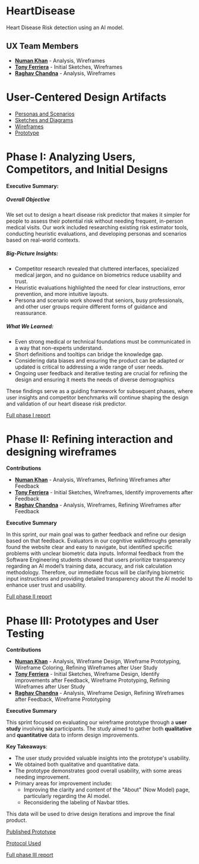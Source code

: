 # HeartDisease

Heart Disease Risk detection using an AI model.

## UX Team Members

* **[Numan Khan](https://usabilityengineering.github.io/portfolio-numan-7/)** - Analysis, Wireframes
* **[Tony Ferriera](https://usabilityengineering.github.io/portfolio-Tony-Ton3/)** - Initial Sketches, Wireframes
* **[Raghav Chandna](https://usabilityengineering.github.io/portfolio-RC-15-coder/)** - Analysis, Wireframes

# User-Centered Design Artifacts

* [Personas and Scenarios](personas/)
* [Sketches and Diagrams](sketches/)
* [Wireframes](wireframes/)
* [Prototype](#)

# Phase I: Analyzing Users, Competitors, and Initial Designs

**Executive Summary:**

##### Overall Objective 
We set out to design a heart disease risk predictor that makes it simpler for people to assess their potential risk without needing frequent, in-person medical visits. Our work included researching existing risk estimator tools, conducting heuristic evaluations, and developing personas and scenarios based on real-world contexts.

##### Big-Picture Insights:
- Competitor research revealed that cluttered interfaces, specialized medical jargon, and no guidance on biometrics reduce usability and trust.
- Heuristic evaluations highlighted the need for clear instructions, error prevention, and more intuitive layouts.
- Persona and scenario work showed that seniors, busy professionals, and other user groups require different forms of guidance and reassurance.

##### What We Learned:
- Even strong medical or technical foundations must be communicated in a way that non-experts understand.
- Short definitions and tooltips can bridge the knowledge gap.
- Considering data biases and ensuring the product can be adapted or updated is critical to addressing a wide range of user needs.
- Ongoing user feedback and iterative testing are crucial for refining the design and ensuring it meets the needs of diverse demographics

These findings serve as a guiding framework for subsequent phases, where user insights and competitor benchmarks will continue shaping the design and validation of our heart disease risk predictor.

[Full phase I report](phaseI/)

# Phase II: Refining interaction and designing wireframes

**Contributions**

* **[Numan Khan](https://usabilityengineering.github.io/portfolio-numan-7/)** - Analysis, Wireframes, Refining Wireframes after Feedback
* **[Tony Ferriera](https://usabilityengineering.github.io/portfolio-Tony-Ton3/)** - Initial Sketches, Wireframes, Identify improvements after Feedback
* **[Raghav Chandna](https://usabilityengineering.github.io/portfolio-RC-15-coder/)** - Analysis, Wireframes, Refining Wireframes after Feedback

**Executive Summary**

In this sprint, our main goal was to gather feedback and refine our design based on that feedback. Evaluators in our cognitive walkthroughs generally found the website clear and easy to navigate, but identified specific problems with unclear biometric data inputs. Informal feedback from the Software Engineering students showed that users prioritize transparency regarding an AI model’s training data, accuracy, and risk calculation methodology. Therefore, our immediate focus will be clarifying biometric input instructions and providing detailed transparency about the AI model to enhance user trust and usability.

[Full phase II report](phaseII/)

# Phase III: Prototypes and User Testing

**Contributions**

* **[Numan Khan](https://usabilityengineering.github.io/portfolio-numan-7/)** - Analysis, Wireframe Design, Wireframe Prototyping, Wireframe Coloring, Refining Wireframes after User Study
* **[Tony Ferriera](https://usabilityengineering.github.io/portfolio-Tony-Ton3/)** - Initial Sketches, Wireframe Design, Identify improvements after Feedback, Wireframe Prototyping, Refining Wireframes after User Study
* **[Raghav Chandna](https://usabilityengineering.github.io/portfolio-RC-15-coder/)** - Analysis, Wireframe Design, Refining Wireframes after Feedback, Wireframe Prototyping

**Executive Summary**

This sprint focused on evaluating our wireframe prototype through a **user study** involving **six** participants. The study aimed to gather both **qualitative** and **quantitative** data to inform design improvements.

**Key Takeaways**:
  - The user study provided valuable insights into the prototype's usability.
  - We obtained both qualitative and quantitative data.
  - The prototype demonstrates good overall usability, with some areas needing improvement.
  - Primary areas for improvement include:
    - Improving the clarity and content of the "About" (Now Model) page, particularly regarding the AI model.
    - Reconsidering the labeling of Navbar titles.
  
  This data will be used to drive design iterations and improve the final product.

[Published Prototype](https://www.figma.com/proto/VSskEUepv1LhgpfSw82OXf/heartdisease-prototype?node-id=0-1&t=SbXdY8CAHt4GYeqT-1)

[Protocol Used](phaseIII/x17_Draft_Protocol.pdf)

[Full phase III report](phaseIII/)
